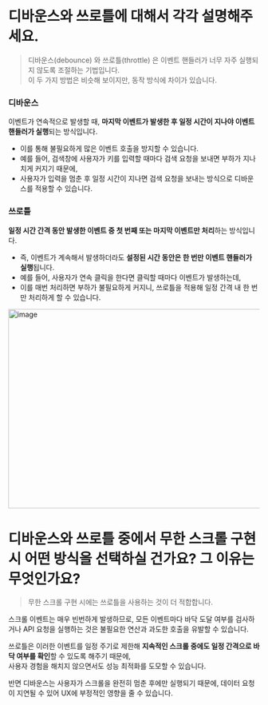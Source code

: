 # 디바운스와 쓰로틀에 대해서 각각 설명해주세요.
> 디바운스(debounce) 와 쓰로틀(throttle) 은 이벤트 핸들러가 너무 자주 실행되지 않도록 조절하는 기법입니다.  
> 이 두 가지 방법은 비슷해 보이지만, 동작 방식에 차이가 있습니다.

### 디바운스
이벤트가 연속적으로 발생할 때, **마지막 이벤트가 발생한 후 일정 시간이 지나야 이벤트 핸들러가 실행**되는 방식입니다. 
  - 이를 통해 불필요하게 많은 이벤트 호출을 방지할 수 있습니다.
  - 예를 들어, 검색창에 사용자가 키를 입력할 때마다 검색 요청을 보내면 부하가 지나치게 커지기 때문에,
  - 사용자가 입력을 멈춘 후 일정 시간이 지나면 검색 요청을 보내는 방식으로 디바운스를 적용할 수 있습니다.
  
### 쓰로틀
**일정 시간 간격 동안 발생한 이벤트 중 첫 번째 또는 마지막 이벤트만 처리**하는 방식입니다.
  - 즉, 이벤트가 계속해서 발생하더라도 **설정된 시간 동안은 한 번만 이벤트 핸들러가 실행**됩니다. 
  - 예를 들어, 사용자가 연속 클릭을 한다면 클릭할 때마다 이벤트가 발생하는데, 
  - 이를 매번 처리하면 부하가 불필요하게 커지니, 쓰로틀을 적용해 일정 간격 내 한 번만 처리하게 할 수 있습니다.

<img width="957" height="399" alt="image" src="https://github.com/user-attachments/assets/4e5a6dd2-a846-414e-af08-f420905a963e" />

# 디바운스와 쓰로틀 중에서 무한 스크롤 구현 시 어떤 방식을 선택하실 건가요? 그 이유는 무엇인가요? 
> 무한 스크롤 구현 시에는 쓰로틀을 사용하는 것이 더 적합합니다.

스크롤 이벤트는 매우 빈번하게 발생하므로, 모든 이벤트마다 바닥 도달 여부를 검사하거나 API 요청을 실행하는 것은 불필요한 연산과 과도한 호출을 유발할 수 있습니다. 

쓰로틀은 이러한 이벤트를 일정 주기로 제한해 **지속적인 스크롤 중에도 일정 간격으로 바닥 여부를 확인**할 수 있도록 해주기 때문에,  
사용자 경험을 해치지 않으면서도 성능 최적화를 도모할 수 있습니다.

반면 디바운스는 사용자가 스크롤을 완전히 멈춘 후에만 실행되기 때문에, 데이터 요청이 지연될 수 있어 UX에 부정적인 영향을 줄 수 있습니다.

